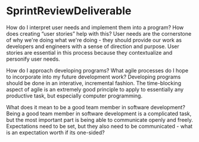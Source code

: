 # SprintReviewDeliverable

How do I interpret user needs and implement them into a program? How does creating “user stories” help with this?
  User needs are the cornerstone of why we're doing what we're doing - they should provide our work as developers and engineers with a sense of direction and purpose. 
  User stories are essential in this process because they contextualize and personify user needs. 
  
How do I approach developing programs? What agile processes do I hope to incorporate into my future development work?
  Developing programs should be done in an interative, incremental fashion. The time-blocking aspect of agile is an extremely good principle to apply to essentially any productive
   task, but especially computer programming. 

What does it mean to be a good team member in software development?
  Being a good team member in software development is a complicated task, but the most important part is being able to communicate openly and freely. 
  Expectations need to be set, but they also need to be communicated - what is an expectation worth if its one-sided? 
